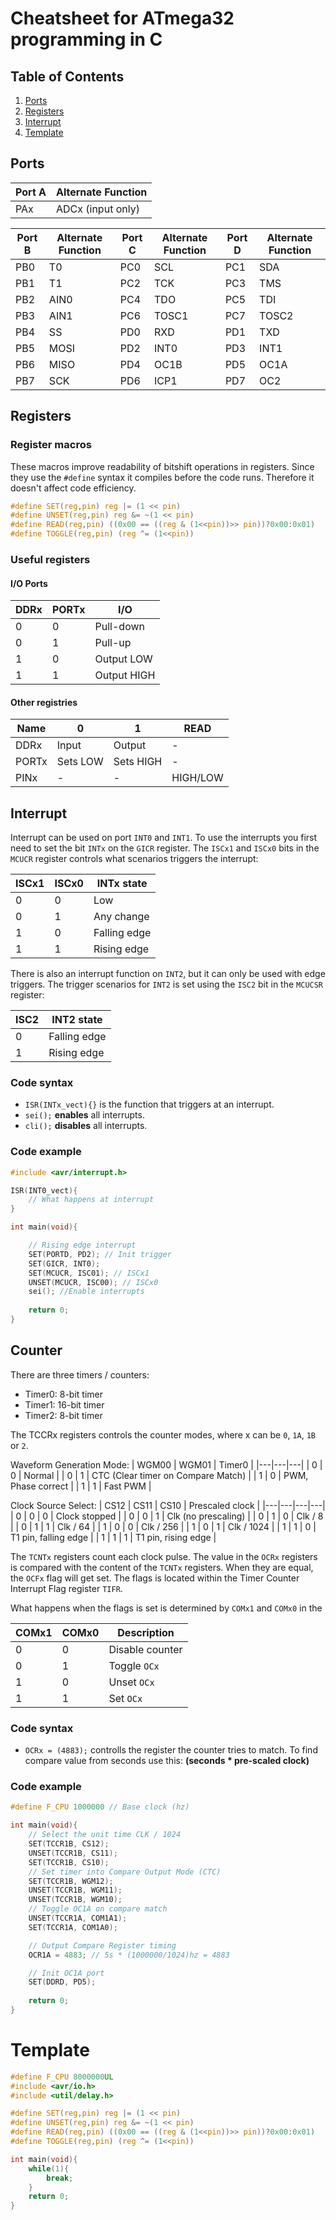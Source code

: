 # Cheatsheet for ATmega32 programming in C

## Table of Contents

1. [Ports](#ports)
2. [Registers](#registry-macros)
3. [Interrupt](#interrupt)
4. [Template](#template)


## Ports

| Port A | Alternate Function |
|---|---|
| PAx | ADCx (input only) |

| Port B | Alternate Function | Port C | Alternate Function | Port D | Alternate Function |
|---|---|---|---|---|---|
| PB0 | T0 | PC0 | SCL | PC1 | SDA |
| PB1 | T1 | PC2 | TCK | PC3 | TMS |
| PB2 | AIN0 | PC4 | TDO | PC5 | TDI |
| PB3 | AIN1 | PC6 | TOSC1 | PC7 | TOSC2 |
| PB4 | SS | PD0 | RXD | PD1 | TXD |
| PB5 | MOSI | PD2 | INT0 | PD3 | INT1 |
| PB6 | MISO | PD4 | OC1B | PD5 | OC1A |
| PB7 | SCK | PD6 | ICP1 | PD7 | OC2 |


## Registers

### Register macros

These macros improve readability of bitshift operations in registers. Since they use the `#define` syntax it compiles before the code runs. Therefore it doesn't affect code efficiency.

```c
#define SET(reg,pin) reg |= (1 << pin)
#define UNSET(reg,pin) reg &= ~(1 << pin)
#define READ(reg,pin) ((0x00 == ((reg & (1<<pin))>> pin))?0x00:0x01)
#define TOGGLE(reg,pin) (reg ^= (1<<pin))
```

### Useful registers

#### I/O Ports
| DDRx | PORTx | I/O |
|---|---|---|
| 0 | 0 | Pull-down |
| 0 | 1 | Pull-up |
| 1 | 0 | Output LOW |
| 1 | 1 | Output HIGH |

#### Other registries
| Name | 0 | 1 | READ |
|---|---|---|---|
| DDRx | Input | Output |-|
| PORTx | Sets LOW | Sets HIGH |-|
| PINx | - | - | HIGH/LOW |


## Interrupt

Interrupt can be used on port `INT0` and `INT1`. To use the interrupts you first need to set the bit `INTx` on the `GICR` register. The `ISCx1` and `ISCx0` bits in the `MCUCR` register controls what scenarios triggers the interrupt:

| ISCx1 | ISCx0 | INTx state |
|---|---|---|
| 0 | 0 | Low |
| 0 | 1 | Any change |
| 1 | 0 | Falling edge |
| 1 | 1 | Rising edge |

There is also an interrupt function on `INT2`, but it can only be used with edge triggers. The trigger scenarios for `INT2` is set using the `ISC2` bit in the `MCUCSR` register:

| ISC2 | INT2 state |
|---|---|
| 0 | Falling edge |
| 1 | Rising edge |


### Code syntax

- `ISR(INTx_vect){}` is the function that triggers at an interrupt.
- `sei();` **enables** all interrupts.
- `cli();` **disables** all interrupts.


### Code example

```c
#include <avr/interrupt.h>
```
```c
ISR(INT0_vect){
    // What happens at interrupt
}
```
```c
int main(void){

	// Rising edge interrupt
    SET(PORTD, PD2); // Init trigger
	SET(GICR, INT0);
	SET(MCUCR, ISC01); // ISCx1
	UNSET(MCUCR, ISC00); // ISCx0
	sei(); //Enable interrupts
	
	return 0;
}
```


## Counter

There are three timers / counters:

- Timer0: 8-bit timer
- Timer1: 16-bit timer
- Timer2: 8-bit timer

The TCCRx registers controls the counter modes, where x can be `0`, `1A`, `1B` or `2`.

Waveform Generation Mode:
| WGM00 | WGM01 | Timer0 |
|---|---|---|
| 0 | 0 | Normal |
| 0 | 1 | CTC (Clear timer on Compare Match) |
| 1 | 0 | PWM, Phase correct |
| 1 | 1 | Fast PWM |

Clock Source Select:
| CS12 | CS11 | CS10 | Prescaled clock |
|---|---|---|---|
| 0 | 0 | 0 | Clock stopped |
| 0 | 0 | 1 | Clk (no prescaling) |
| 0 | 1 | 0 | Clk / 8 |
| 0 | 1 | 1 | Clk / 64  |
| 1 | 0 | 0 | Clk / 256 |
| 1 | 0 | 1 | Clk / 1024 |
| 1 | 1 | 0 | T1 pin, falling edge |
| 1 | 1 | 1 | T1 pin, rising edge |

The `TCNTx` registers count each clock pulse. The value in the `OCRx` registers is compared with the content of the `TCNTx` registers. When they are equal, the `OCFx` flag will get set. The flags is located within the Timer Counter Interrupt Flag register `TIFR`.

What happens when the flags is set is determined by `COMx1` and `COMx0` in the 

| COMx1 | COMx0 | Description |
|---|---|---|
| 0 | 0 | Disable counter |
| 0 | 1 | Toggle `OCx` |
| 1 | 0 | Unset `OCx` |
| 1 | 1 | Set `OCx` |


### Code syntax

- `OCRx = (4883);` controlls the register the counter tries to match. To find compare value from seconds use this: **(seconds * pre-scaled clock)**


### Code example

```c
#define F_CPU 1000000 // Base clock (hz)
```

```c
int main(void){
	// Select the unit time CLK / 1024
	SET(TCCR1B, CS12);
	UNSET(TCCR1B, CS11);
	SET(TCCR1B, CS10);
	// Set timer into Compare Output Mode (CTC)
	SET(TCCR1B, WGM12);
	UNSET(TCCR1B, WGM11);
	UNSET(TCCR1B, WGM10);
	// Toggle OC1A on compare match
	UNSET(TCCR1A, COM1A1);
	SET(TCCR1A, COM1A0);

	// Output Compare Register timing
	OCR1A = 4883; // 5s * (1000000/1024)hz = 4883

	// Init OC1A port
	SET(DDRD, PD5); 
	
	return 0;
}
```


# Template

```c
#define F_CPU 8000000UL
#include <avr/io.h>
#include <util/delay.h>

#define SET(reg,pin) reg |= (1 << pin)
#define UNSET(reg,pin) reg &= ~(1 << pin)
#define READ(reg,pin) ((0x00 == ((reg & (1<<pin))>> pin))?0x00:0x01)
#define TOGGLE(reg,pin) (reg ^= (1<<pin))

int main(void){
    while(1){
        break;
    }
	return 0;
}
```
